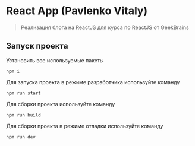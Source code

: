 # React App (Pavlenko Vitaly)

> Реализация блога на ReactJS для курса по ReactJS от GeekBrains

## Запуск проекта

Установить все используемые пакеты

```
npm i
```

Для запуска проекта в режиме разработчика используйте команду

```
npm run start
```

Для сборки проекта используйте команду

```
npm run build
```

Для сборки проекта в режиме отладки используйте команду

```
npm run dev
```